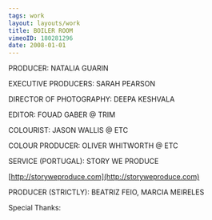 ```yaml
---
tags: work
layout: layouts/work
title: BOILER ROOM
vimeoID: 180281296
date: 2008-01-01
---
```


PRODUCER: NATALIA GUARIN

EXECUTIVE PRODUCERS: SARAH PEARSON

DIRECTOR OF PHOTOGRAPHY: DEEPA KESHVALA

EDITOR: FOUAD GABER @ TRIM

COLOURIST: JASON WALLIS @ ETC

COLOUR PRODUCER: OLIVER WHITWORTH @ ETC

SERVICE (PORTUGAL): STORY WE PRODUCE

[http://storyweproduce.com](http://storyweproduce.com)

PRODUCER (STRICTLY): BEATRIZ FEIO, MARCIA MEIRELES

Special Thanks:
